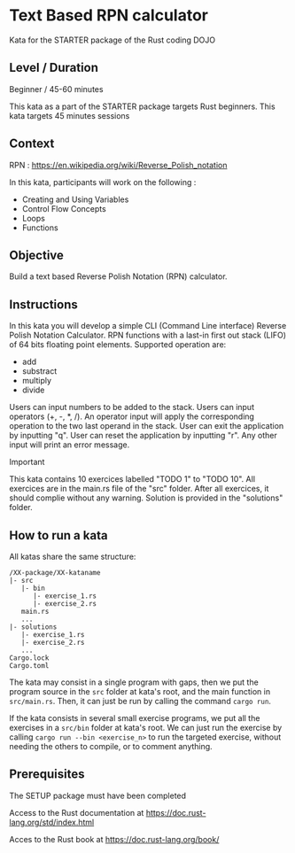 # Text Based RPN calculator

Kata for the STARTER package of the Rust coding DOJO

## Level / Duration
Beginner / 45-60 minutes

This kata as a part of the STARTER package targets Rust beginners.
This kata targets 45 minutes sessions

## Context
RPN : https://en.wikipedia.org/wiki/Reverse_Polish_notation

In this kata, participants will work on the following :
 - Creating and Using Variables
 - Control Flow Concepts
 - Loops
 - Functions

## Objective
Build a text based Reverse Polish Notation (RPN) calculator.

## Instructions
In this kata you will develop a simple CLI (Command Line interface) Reverse Polish Notation Calculator.
RPN functions with a last-in first out stack (LIFO) of 64 bits floating point elements.
Supported operation are:
 - add
 - substract
 - multiply
 - divide

Users can input numbers to be added to the stack.
Users can input operators (+, -, *, /). An operator input will apply the corresponding operation to the two last operand in the stack.
User can exit the application by inputting "q".
User can reset the application by inputting "r".
Any other input will print an error message.

>[!IMPORTANT]
>This kata contains 10 exercices labelled "TODO 1" to "TODO 10".
>All exercices are in the main.rs file of the "src" folder.
>After all exercices, it should complie without any warning.
>Solution is provided in the "solutions" folder.

## How to run a kata
All katas share the same structure:
```
/XX-package/XX-kataname
|- src
   |- bin
      |- exercise_1.rs
      |- exercise_2.rs
   main.rs
   ...
|- solutions
   |- exercise_1.rs
   |- exercise_2.rs
   ...
Cargo.lock
Cargo.toml
```
The kata may consist in a single program with gaps, then we put the program source in the `src` folder at kata's root, and the main function in `src/main.rs`. Then, it can just be run by calling the command `cargo run`.

If the kata consists in several small exercise programs, we put all the exercises in a `src/bin` folder at kata's root.
We can just run the exercise by calling `cargo run --bin <exercise_n>` to run the targeted exercise, without needing the others to compile, or to comment anything.

## Prerequisites
The SETUP package must have been completed

Access to the Rust documentation at https://doc.rust-lang.org/std/index.html

Acces to the Rust book at https://doc.rust-lang.org/book/
